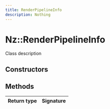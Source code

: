 ```yaml
---
title: RenderPipelineInfo
description: Nothing
---
```


# Nz::RenderPipelineInfo

Class description

## Constructors


## Methods

| Return type | Signature |
| ----------- | --------- |
